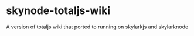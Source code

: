 # skynode-totaljs-wiki
A version of totaljs wiki that ported to running on skylarkjs and skylarknode
